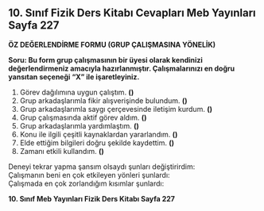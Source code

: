 ## 10. Sınıf Fizik Ders Kitabı Cevapları Meb Yayınları Sayfa 227

**ÖZ DEĞERLENDİRME FORMU (GRUP ÇALIŞMASINA YÖNELİK)**

**Soru: Bu form grup çalışmasının bir üyesi olarak kendinizi değerlendirmeniz amacıyla hazırlanmıştır. Çalışmalarınızı en doğru yansıtan seçeneği “X” ile işaretleyiniz.**

1. Görev dağılımına uygun çalıştım. **()**  
 2. Grup arkadaşlarımla fikir alışverişinde bulundum. **()**  
 3. Grup arkadaşlarımla saygı çerçevesinde iletişim kurdum. **()**  
 4. Grup çalışmasında aktif görev aldım. **()**  
 5. Grup arkadaşlarımla yardımlaştım. **()**  
 6. Konu ile ilgili çeşitli kaynaklardan yararlandım. **()**  
 7. Elde ettiğim bilgileri doğru şekilde kaydettim. **()**  
 8. Zamanı etkili kullandım. **()**

Deneyi tekrar yapma şansım olsaydı şunları değiştirirdim:  
 Çalışmanın beni en çok etkileyen yönleri şunlardı:  
 Çalışmada en çok zorlandığım kısımlar şunlardı:

**10. Sınıf Meb Yayınları Fizik Ders Kitabı Sayfa 227**